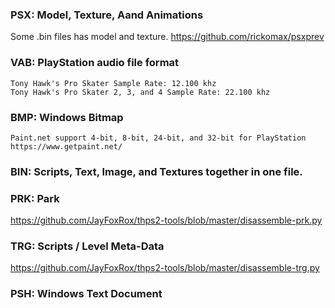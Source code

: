 ### PSX: Model, Texture, Aand Animations
Some .bin files has model and texture. https://github.com/rickomax/psxprev

### VAB: PlayStation audio file format
```
Tony Hawk's Pro Skater Sample Rate: 12.100 khz
Tony Hawk's Pro Skater 2, 3, and 4 Sample Rate: 22.100 khz
```
### BMP: Windows Bitmap
```
Paint.net support 4-bit, 8-bit, 24-bit, and 32-bit for PlayStation
https://www.getpaint.net/
```

### BIN: Scripts, Text, Image, and Textures together in one file.

### PRK: Park
https://github.com/JayFoxRox/thps2-tools/blob/master/disassemble-prk.py

### TRG: Scripts / Level Meta-Data
https://github.com/JayFoxRox/thps2-tools/blob/master/disassemble-trg.py

### PSH: Windows Text Document

